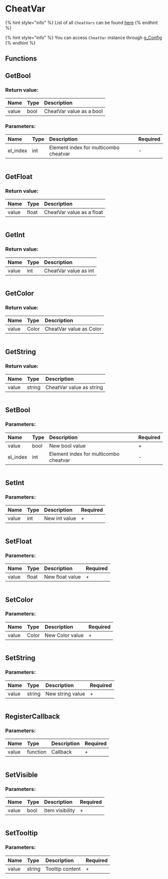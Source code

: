 # CheatVar

{% hint style="info" %}
List of all `CheatVars` can be found [here](../other/cheatvars.md)
{% endhint %}

{% hint style="info" %}
You can access `CheatVar` instance through [g\_Config](../classes/config.md)
{% endhint %}

## Functions

## GetBool

### Return value:

| Name | Type | Description |
| :--- | :--- | :--- |
| value | bool | CheatVar value as a bool |

### Parameters:

| Name | Type | Description | Required |
| :--- | :--- | :--- | :--- |
| el\_index | int | Element index for multicombo cheatvar | - |

```lua

```

## GetFloat

### Return value:

| Name | Type | Description |
| :--- | :--- | :--- |
| value | float | CheatVar value as a float |

```lua

```

## GetInt

### Return value:

| Name | Type | Description |
| :--- | :--- | :--- |
| value | int | CheatVar value as int |

```lua

```

## GetColor

### Return value:

| Name | Type | Description |
| :--- | :--- | :--- |
| value | Color | CheatVar value as Color |

```lua

```

## GetString

### Return value:

| Name | Type | Description |
| :--- | :--- | :--- |
| value | string | CheatVar value as string |

```lua

```

## SetBool

### Parameters:

| Name | Type | Description | Required |
| :--- | :--- | :--- | :--- |
| value | bool | New bool value | + |
| el\_index | int | Element index for multicombo cheatvar | - |

```lua

```

## SetInt

### Parameters:

| Name | Type | Description | Required |
| :--- | :--- | :--- | :--- |
| value | int | New int value | + |

```lua

```

## SetFloat

### Parameters:

| Name | Type | Description | Required |
| :--- | :--- | :--- | :--- |
| value | float | New float value | + |

```lua

```

## SetColor

### Parameters:

| Name | Type | Description | Required |
| :--- | :--- | :--- | :--- |
| value | Color | New Color value | + |

```lua

```

## SetString

### Parameters:

| Name | Type | Description | Required |
| :--- | :--- | :--- | :--- |
| value | string | New string value | + |

```lua

```

## RegisterCallback

### Parameters:

| Name | Type | Description | Required |
| :--- | :--- | :--- | :--- |
| value | function | Callback | + |

```lua

```

## SetVisible

### Parameters:

| Name | Type | Description | Required |
| :--- | :--- | :--- | :--- |
| value | bool | Item visibility | + |

```lua

```

## SetTooltip

### Parameters:

| Name | Type | Description | Required |
| :--- | :--- | :--- | :--- |
| value | string | Tooltip content | + |

```lua

```

